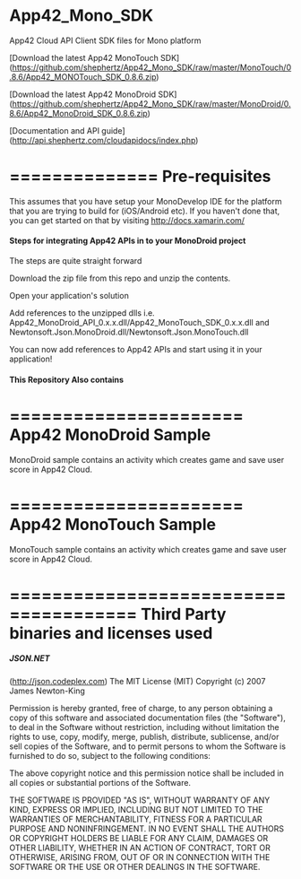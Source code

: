 App42_Mono_SDK
==============

App42 Cloud API Client SDK files for Mono platform

[Download the latest App42 MonoTouch SDK] (https://github.com/shephertz/App42_Mono_SDK/raw/master/MonoTouch/0.8.6/App42_MONOTouch_SDK_0.8.6.zip)

[Download the latest App42 MonoDroid SDK] (https://github.com/shephertz/App42_Mono_SDK/raw/master/MonoDroid/0.8.6/App42_MonoDroid_SDK_0.8.6.zip)

[Documentation and API guide] (http://api.shephertz.com/cloudapidocs/index.php)

==============
Pre-requisites
==============

This assumes that you have setup your MonoDevelop IDE for the platform that you are trying to build for (iOS/Android etc). If you haven't done that, you can get started on that by visiting http://docs.xamarin.com/


#### Steps for integrating App42 APIs in to your MonoDroid project #####

The steps are quite straight forward

Download the zip file from this repo and unzip the contents.

Open your application's solution

Add references to the unzipped dlls i.e. App42_MonoDroid_API_0.x.x.dll/App42_MonoTouch_SDK_0.x.x.dll and Newtonsoft.Json.MonoDroid.dll/Newtonsoft.Json.MonoTouch.dll

You can now add references to App42 APIs and start using it in your application!

#### This Repository Also contains ######

======================
App42 MonoDroid Sample
======================

MonoDroid sample contains an activity which creates game and save user score in App42 Cloud.

======================
App42 MonoTouch Sample
======================
MonoTouch sample contains an activity which creates game and save user score in App42 Cloud.

======================================
Third Party binaries and licenses used
======================================

##### JSON.NET ######
(http://json.codeplex.com)
The MIT License (MIT)
Copyright (c) 2007 James Newton-King

Permission is hereby granted, free of charge, to any person obtaining a copy of this software and associated documentation files (the "Software"), to deal in the Software without restriction, including without limitation the rights to use, copy, modify, merge, publish, distribute, sublicense, and/or sell copies of the Software, and to permit persons to whom the Software is furnished to do so, subject to the following conditions:

The above copyright notice and this permission notice shall be included in all copies or substantial portions of the Software.

THE SOFTWARE IS PROVIDED "AS IS", WITHOUT WARRANTY OF ANY KIND, EXPRESS OR IMPLIED, INCLUDING BUT NOT LIMITED TO THE WARRANTIES OF MERCHANTABILITY, FITNESS FOR A PARTICULAR PURPOSE AND NONINFRINGEMENT. IN NO EVENT SHALL THE AUTHORS OR COPYRIGHT HOLDERS BE LIABLE FOR ANY CLAIM, DAMAGES OR OTHER LIABILITY, WHETHER IN AN ACTION OF CONTRACT, TORT OR OTHERWISE, ARISING FROM, OUT OF OR IN CONNECTION WITH THE SOFTWARE OR THE USE OR OTHER DEALINGS IN THE SOFTWARE.
